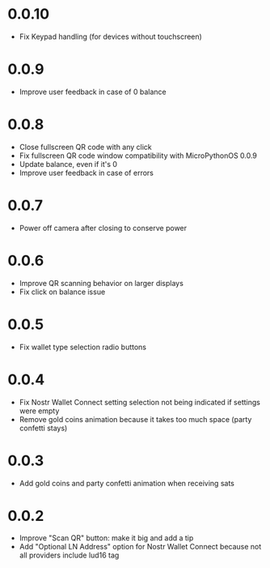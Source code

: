 0.0.10
======
- Fix Keypad handling (for devices without touchscreen)

0.0.9
=====
- Improve user feedback in case of 0 balance

0.0.8
=====
- Close fullscreen QR code with any click
- Fix fullscreen QR code window compatibility with MicroPythonOS 0.0.9
- Update balance, even if it's 0
- Improve user feedback in case of errors

0.0.7
=====
- Power off camera after closing to conserve power

0.0.6
=====
- Improve QR scanning behavior on larger displays
- Fix click on balance issue

0.0.5
=====
- Fix wallet type selection radio buttons

0.0.4
=====
- Fix Nostr Wallet Connect setting selection not being indicated if settings were empty
- Remove gold coins animation because it takes too much space (party confetti stays)

0.0.3
=====
- Add gold coins and party confetti animation when receiving sats 

0.0.2
=====
- Improve "Scan QR" button: make it big and add a tip
- Add "Optional LN Address" option for Nostr Wallet Connect because not all providers include lud16 tag
